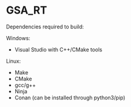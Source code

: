 # GSA_RT

Dependencies required to build:

Windows:
- Visual Studio with C++/CMake tools

Linux:
- Make
- CMake
- gcc/g++
- Ninja
- Conan (can be installed through python3/pip)

